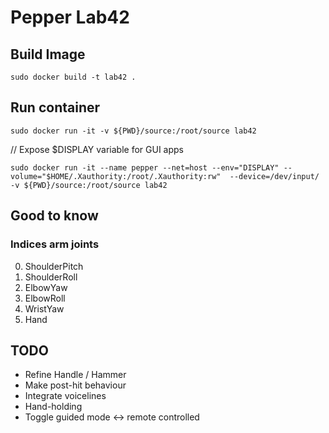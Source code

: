 # Pepper Lab42

## Build Image
```
sudo docker build -t lab42 .
```

## Run container 
```
sudo docker run -it -v ${PWD}/source:/root/source lab42
```
// Expose $DISPLAY variable for GUI apps
```
sudo docker run -it --name pepper --net=host --env="DISPLAY" --volume="$HOME/.Xauthority:/root/.Xauthority:rw"  --device=/dev/input/ -v ${PWD}/source:/root/source lab42
```

## Good to know

### Indices arm joints
0. ShoulderPitch
1. ShoulderRoll
2. ElbowYaw
3. ElbowRoll
4. WristYaw
5. Hand



## TODO
- Refine Handle / Hammer 
- Make post-hit behaviour
- Integrate voicelines
- Hand-holding
- Toggle guided mode <-> remote controlled

